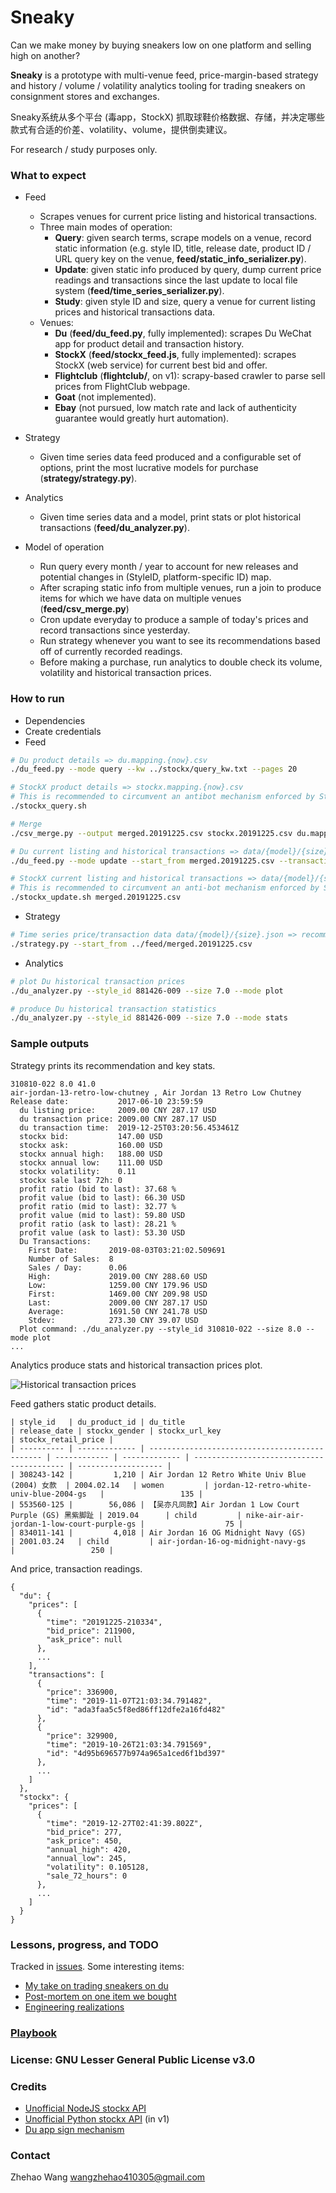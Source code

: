 # Sneaky

Can we make money by buying sneakers low on one platform and selling high on another?

**Sneaky** is a prototype with multi-venue feed, price-margin-based strategy and history / volume / volatility analytics tooling for trading sneakers on consignment stores and exchanges.

Sneaky系统从多个平台 (毒app，StockX) 抓取球鞋价格数据、存储，并决定哪些款式有合适的价差、volatility、volume，提供倒卖建议。

For research / study purposes only.

### What to expect

* Feed
  * Scrapes venues for current price listing and historical transactions.
  * Three main modes of operation:
    * **Query**: given search terms, scrape models on a venue, record static information (e.g. style ID, title, release date, product ID / URL query key on the venue, __feed/static_info_serializer.py__).
    * **Update**: given static info produced by query, dump current price readings and transactions since the last update to local file system (__feed/time_series_serializer.py__).
    * **Study**: given style ID and size, query a venue for current listing prices and historical transactions data.
  * Venues:
    * **Du** (__feed/du_feed.py__, fully implemented): scrapes Du WeChat app for product detail and transaction history.
    * **StockX** (__feed/stockx_feed.js__, fully implemented): scrapes StockX (web service) for current best bid and offer.
    * **Flightclub** (__flightclub/__, on v1): scrapy-based crawler to parse sell prices from FlightClub webpage.
    * **Goat** (not implemented).
    * **Ebay** (not pursued, low match rate and lack of authenticity guarantee would greatly hurt automation).
* Strategy
  * Given time series data feed produced and a configurable set of options, print the most lucrative models for purchase (__strategy/strategy.py__).
* Analytics
  * Given time series data and a model, print stats or plot historical transactions (__feed/du_analyzer.py__).

* Model of operation
  * Run query every month / year to account for new releases and potential changes in (StyleID, platform-specific ID) map.
  * After scraping static info from multiple venues, run a join to produce items for which we have data on multiple venues (__feed/csv_merge.py__)
  * Cron update everyday to produce a sample of today's prices and record transactions since yesterday.
  * Run strategy whenever you want to see its recommendations based off of currently recorded readings.
  * Before making a purchase, run analytics to double check its volume, volatility and historical transaction prices.

### How to run

* Dependencies
* Create credentials
* Feed
```sh
# Du product details => du.mapping.{now}.csv
./du_feed.py --mode query --kw ../stockx/query_kw.txt --pages 20

# StockX product details => stockx.mapping.{now}.csv
# This is recommended to circumvent an antibot mechanism enforced by StockX
./stockx_query.sh

# Merge
./csv_merge.py --output merged.20191225.csv stockx.20191225.csv du.mapping.20191221-150959.csv 

# Du current listing and historical transactions => data/{model}/{size}.json
./du_feed.py --mode update --start_from merged.20191225.csv --transaction_history_date 20190801 --transaction_history_maxpage 20 --min_interval_seconds 3600

# StockX current listing and historical transactions => data/{model}/{size}.json
# This is recommended to circumvent an anti-bot mechanism enforced by StockX
./stockx_update.sh merged.20191225.csv
```
* Strategy
```sh
# Time series price/transaction data data/{model}/{size}.json => recommendations
./strategy.py --start_from ../feed/merged.20191225.csv
```
* Analytics
```sh
# plot Du historical transaction prices
./du_analyzer.py --style_id 881426-009 --size 7.0 --mode plot

# produce Du historical transaction statistics
./du_analyzer.py --style_id 881426-009 --size 7.0 --mode stats
```

### Sample outputs

Strategy prints its recommendation and key stats.
```
310810-022 8.0 41.0
air-jordan-13-retro-low-chutney , Air Jordan 13 Retro Low Chutney
Release date:           2017-06-10 23:59:59
  du listing price:     2009.00 CNY 287.17 USD
  du transaction price: 2009.00 CNY 287.17 USD
  du transaction time:  2019-12-25T03:20:56.453461Z
  stockx bid:           147.00 USD
  stockx ask:           160.00 USD
  stockx annual high:   188.00 USD
  stockx annual low:    111.00 USD
  stockx volatility:    0.11
  stockx sale last 72h: 0
  profit ratio (bid to last): 37.68 %
  profit value (bid to last): 66.30 USD
  profit ratio (mid to last): 32.77 %
  profit value (mid to last): 59.80 USD
  profit ratio (ask to last): 28.21 %
  profit value (ask to last): 53.30 USD
  Du Transactions:
    First Date:       2019-08-03T03:21:02.509691
    Number of Sales:  8
    Sales / Day:      0.06
    High:             2019.00 CNY 288.60 USD
    Low:              1259.00 CNY 179.96 USD
    First:            1469.00 CNY 209.98 USD
    Last:             2009.00 CNY 287.17 USD
    Average:          1691.50 CNY 241.78 USD
    Stdev:            273.30 CNY 39.07 USD
  Plot command: ./du_analyzer.py --style_id 310810-022 --size 8.0 --mode plot
...
```

Analytics produce stats and historical transaction prices plot.

![Historical transaction prices](docs/BQ6623-800.9.5.png)

Feed gathers static product details.
```
| style_id   | du_product_id | du_title                                       | release_date | stockx_gender | stockx_url_key                            | stockx_retail_price |
| ---------- | ------------- | ---------------------------------------------- | ------------ | ------------- | ----------------------------------------- | ------------------- |
| 308243-142 |         1,210 | Air Jordan 12 Retro White Univ Blue (2004) 女款  | 2004.02.14   | women         | jordan-12-retro-white-univ-blue-2004-gs   |                 135 |
| 553560-125 |        56,086 | 【吴亦凡同款】Air Jordan 1 Low Court Purple (GS) 黑紫脚趾 | 2019.04      | child         | nike-air-air-jordan-1-low-court-purple-gs |                  75 |
| 834011-141 |         4,018 | Air Jordan 16 OG Midnight Navy (GS)            | 2001.03.24   | child         | air-jordan-16-og-midnight-navy-gs         |                 250 |
```

And price, transaction readings.
```
{
  "du": {
    "prices": [
      {
        "time": "20191225-210334",
        "bid_price": 211900,
        "ask_price": null
      },
      ...
    ],
    "transactions": [
      {
        "price": 336900,
        "time": "2019-11-07T21:03:34.791482",
        "id": "ada3faa5c5f8ed86ff12dfe2a16fd482"
      },
      {
        "price": 329900,
        "time": "2019-10-26T21:03:34.791569",
        "id": "4d95b696577b974a965a1ced6f1bd397"
      },
      ...
    ]
  },
  "stockx": {
    "prices": [
      {
        "time": "2019-12-27T02:41:39.802Z",
        "bid_price": 277,
        "ask_price": 450,
        "annual_high": 420,
        "annual_low": 245,
        "volatility": 0.105128,
        "sale_72_hours": 0
      },
      ...
    ]
  }
}
```

### Lessons, progress, and TODO

Tracked in [issues](https://github.com/zhehaowang/sneaky/issues).
Some interesting items:
* [My take on trading sneakers on du](https://github.com/zhehaowang/sneaky/issues/55)
* [Post-mortem on one item we bought](https://github.com/zhehaowang/sneaky/issues/54)
* [Engineering realizations](https://github.com/zhehaowang/zhehao.me/blob/master/essays/engineering.md)

### [Playbook](docs/playbook.md)

### License: GNU Lesser General Public License v3.0

### Credits

* [Unofficial NodeJS stockx API](https://github.com/matthew1232/stockx-api)
* [Unofficial Python stockx API](https://pypi.org/project/stockx-py-sdk/) (in v1)
* [Du app sign mechanism](https://github.com/luo1994/du-app-sign)

### Contact

Zhehao Wang wangzhehao410305@gmail.com